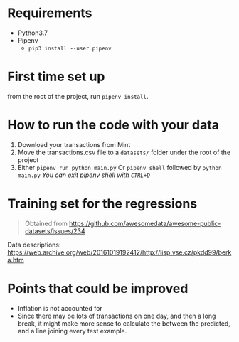 # Requirements
+ Python3.7
+ Pipenv
    + `pip3 install --user pipenv`


# First time set up
from the root of the project, run `pipenv install`.


# How to run the code with your data
1. Download your transactions from Mint
2. Move the transactions.csv file to a `datasets/` folder under the root of the project
3. Either `pipenv run python main.py`
    Or `pipenv shell` followed by `python main.py`
    _You can exit pipenv shell with `CTRL+D`_


# Training set for the regressions
>Obtained from https://github.com/awesomedata/awesome-public-datasets/issues/234

Data descriptions: https://web.archive.org/web/20161019192412/http://lisp.vse.cz/pkdd99/berka.htm


# Points that could be improved
+ Inflation is not accounted for
+ Since there may be lots of transactions on one day, and then a long break, it might make more sense to calculate the between the predicted, and a line joining every test example.